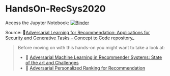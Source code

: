# HandsOn-RecSys2020

Access the Jupyter Notebook: [![Binder](https://mybinder.org/badge_logo.svg)](https://mybinder.org/v2/gh/merrafelice/HandsOn-RecSys2020/master?filepath=main.ipynb)

Source: 🤖[Adversarial Learning for Recommendation: Applications for Security and Generative Tasks – Concept to Code](https://github.com/merrafelice/HandsOn-RecSys2020) repository_

> Before moving on with this hands-on you might want to take a look at:
> - 📗 [Adversarial Machine Learning in Recommender Systems: State of the art and Challenges](https://arxiv.org/pdf/2005.10322.pdf)
> - 📗 [Adversarial Personalized Ranking for Recommendation](https://arxiv.org/pdf/1808.03908.pdf)
